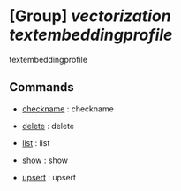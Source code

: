 # [Group] _vectorization textembeddingprofile_

textembeddingprofile

## Commands

- [checkname](/Commands/vectorization/textembeddingprofile/_checkname.md)
: checkname

- [delete](/Commands/vectorization/textembeddingprofile/_delete.md)
: delete

- [list](/Commands/vectorization/textembeddingprofile/_list.md)
: list

- [show](/Commands/vectorization/textembeddingprofile/_show.md)
: show

- [upsert](/Commands/vectorization/textembeddingprofile/_upsert.md)
: upsert
